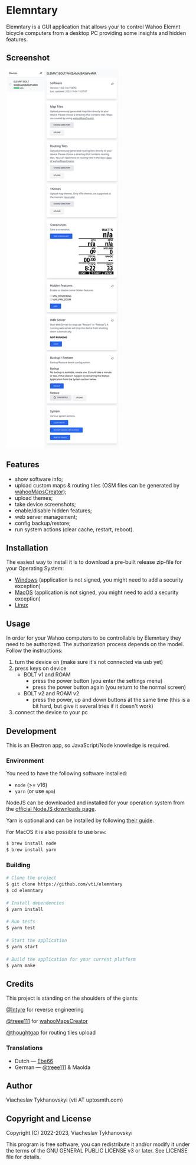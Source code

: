 # Elemntary

Elemntary is a GUI application that allows your to control Wahoo Elemnt bicycle computers from a desktop PC providing
some insights and hidden features.

## Screenshot

![Elemntary](/screenshots/screenshot.png?raw=true "Elemntary")

## Features

- show software info;
- upload custom maps & routing tiles (OSM files can be generated by [wahooMapsCreator](https://github.com/treee111/wahooMapsCreator));
- upload themes;
- take device screenshots;
- enable/disable hidden features;
- web server management;
- config backup/restore;
- run system actions (clear cache, restart, reboot).

## Installation

The easiest way to install it is to download a pre-built release zip-file for your Operating System:

- [Windows](https://github.com/vti/elemntary/releases/download/v0.5.6/elemntary-win32-x64-0.5.6.zip) (application is not signed, you might need to add a security exception)
- [MacOS](https://github.com/vti/elemntary/releases/download/v0.5.6/elemntary-darwin-x64-0.5.6.zip) (application is not signed, you might need to add a security exception)
- [Linux](https://github.com/vti/elemntary/releases/download/v0.5.6/elemntary-linux-x64-0.5.6.zip)

## Usage

In order for your Wahoo computers to be controllable by Elemntary they need to be authorized. The authorization process
depends on the model. Follow the instructions:

1. turn the device on (make sure it's not connected via usb yet)
2. press keys on device
    - BOLT v1 and ROAM
        - press the power button (you enter the settings menu)
        - press the power button again (you return to the normal screen)
    - BOLT v2 and ROAM v2
        - press the power, up and down buttons at the same time (this is a bit hard, but give it several tries if it
          doesn't work)
3. connect the device to your pc

## Development

This is an Electron app, so JavaScript/Node knowledge is required.

### Environment

You need to have the following software installed:

- `node` (>= v16)
- `yarn` (or use `npm`)

NodeJS can be downloaded and installed for your operation system from the [official NodeJS downloads
page](https://nodejs.org/en/download/).

Yarn is optional and can be installed by following [their guide](https://yarnpkg.com/getting-started/install).

For MacOS it is also possible to use `brew`:

```bash
$ brew install node
$ brew install yarn
```

### Building

```bash
# Clone the project
$ git clone https://github.com/vti/elemntary
$ cd elemntary

# Install dependencies
$ yarn install

# Run tests
$ yarn test

# Start the application
$ yarn start

# Build the application for your current platform
$ yarn make
```

## Credits

This project is standing on the shoulders of the giants:

[@Intyre](https://github.com/Intyre) for reverse engineering

[@treee111](https://github.com/treee111) for [wahooMapsCreator](https://github.com/treee111/wahooMapsCreator)

[@thoughtgap](https://github.com/thoughtgap) for routing tiles upload

### Translations

- Dutch — [Ebe66](https://github.com/Ebe66)
- German — [@treee111](https://github.com/treee111) & Maolda

## Author

Viacheslav Tykhanovskyi (vti AT uptosmth.com)

## Copyright and License

Copyright (C) 2022-2023, Viacheslav Tykhanovskyi

This program is free software, you can redistribute it and/or modify it under the terms of the GNU GENERAL PUBLIC
LICENSE v3 or later. See LICENSE file for details.
